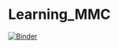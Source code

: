 # Learning_MMC
[![Binder](http://mybinder.org/badge.svg)](http://mybinder.org/repo/ydarren/Learning_MMC)
